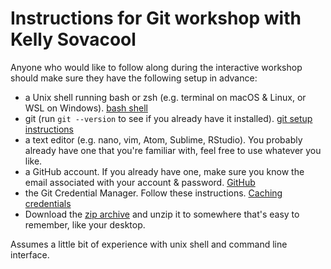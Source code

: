 
# Instructions for Git workshop with Kelly Sovacool

Anyone who would like to follow along during the interactive workshop should make sure they have the following setup in advance:

- a Unix shell running bash or zsh (e.g. terminal on macOS & Linux, or WSL on Windows). 
  [bash shell](https://umcarpentries.org/intro-curriculum-r/setup.html#the-bash-shell)
- git (run `git --version` to see if you already have it installed). 
  [git setup instructions](https://umcarpentries.org/intro-curriculum-r/setup.html#git-1)
- a text editor (e.g. nano, vim, Atom, Sublime, RStudio). You probably already have one that you're familiar with, feel free to use whatever you like. 
- a GitHub account. If you already have one, make sure you know the email associated with your account & password.
  [GitHub](https://github.com/)
- the Git Credential Manager. Follow these instructions.
  [Caching credentials](https://docs.github.com/en/get-started/getting-started-with-git/caching-your-github-credentials-in-git)
- Download the [zip archive](/KG_Jebsen/un-report-project.zip) and unzip it to somewhere that's easy to remember, like your desktop.

Assumes a little bit of experience with unix shell and command line interface.
